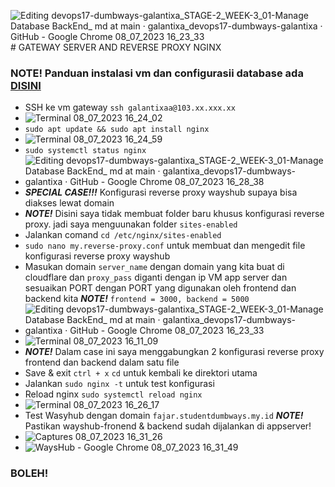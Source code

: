 ![Editing devops17-dumbways-galantixa_STAGE-2_WEEK-3_01-Manage Database   BackEnd_ md at main · galantixa_devops17-dumbways-galantixa · GitHub - Google Chrome 08_07_2023 16_23_33](https://github.com/galantixa/devops17-dumbways-galantixa/assets/92994294/d6b7fb32-2a57-4f00-9cf5-140f6e9075d6)# GATEWAY SERVER AND REVERSE PROXY NGINX
### NOTE! Panduan instalasi vm dan configurasii database ada [DISINI](https://github.com/galantixa/devops17-dumbways-galantixa/blob/main/STAGE-2/WEEK-3/01-Cloud%20Computing/.md)
-  SSH ke vm gateway ```ssh galantixaa@103.xx.xxx.xx```
-  ![Terminal 08_07_2023 16_24_02](https://github.com/galantixa/devops17-dumbways-galantixa/assets/92994294/1359e903-b6c6-4e5e-88a0-b8c43aacb3f9)
-  ```sudo apt update && sudo apt install nginx```
-  ![Terminal 08_07_2023 16_24_59](https://github.com/galantixa/devops17-dumbways-galantixa/assets/92994294/5262c814-1227-41b1-8469-0374888e80ba)
-  ```sudo systemctl status nginx```
-  ![Editing devops17-dumbways-galantixa_STAGE-2_WEEK-3_01-Manage Database   BackEnd_ md at main · galantixa_devops17-dumbways-galantixa · GitHub - Google Chrome 08_07_2023 16_28_38](https://github.com/galantixa/devops17-dumbways-galantixa/assets/92994294/8954519d-c7e3-4988-a4e9-b3c5704bd9ef)
-  ***SPECIAL CASE!!!*** Konfigurasi reverse proxy wayshub supaya bisa diakses lewat domain
-  ***NOTE!*** Disini saya tidak membuat folder baru khusus konfigurasi reverse proxy. jadi saya menguunakan folder ```sites-enabled```
-   Jalankan comand ```cd /etc/nginx/sites-enabled```
-   ```sudo nano my.reverse-proxy.conf``` untuk membuat dan mengedit file konfigurasi reverse proxy wayshub
-   Masukan domain ```server_name``` dengan domain yang kita buat di cloudflare dan ```proxy_pass``` diganti dengan ip VM app server dan sesuaikan PORT dengan PORT yang digunakan oleh frontend dan backend kita ***NOTE!*** ```frontend = 3000, backend = 5000```
-  ![Editing devops17-dumbways-galantixa_STAGE-2_WEEK-3_01-Manage Database   BackEnd_ md at main · galantixa_devops17-dumbways-galantixa · GitHub - Google Chrome 08_07_2023 16_23_33](https://github.com/galantixa/devops17-dumbways-galantixa/assets/92994294/9d25d24a-9bb8-42c2-be56-edaefbb9cdb8)
-  ![Terminal 08_07_2023 16_11_09](https://github.com/galantixa/devops17-dumbways-galantixa/assets/92994294/7468cda6-4d21-4ba7-9f9c-eb86690c453d)
-   ***NOTE!*** Dalam case ini saya menggabungkan 2 konfigurasi reverse proxy frontend dan backend dalam satu file
-  Save & exit ```ctrl + x``` ```cd``` untuk kembali ke direktori utama
-  Jalankan ```sudo nginx -t``` untuk test konfigurasi
-  Reload nginx ```sudo systemctl reload nginx```
-  ![Terminal 08_07_2023 16_26_17](https://github.com/galantixa/devops17-dumbways-galantixa/assets/92994294/c7cf63ca-3b85-47a9-ae6a-04d5a2a46475)
-  Test Wasyhub dengan domain ```fajar.studentdumbways.my.id``` ***NOTE!*** Pastikan wayshub-fronend & backend sudah dijalankan di appserver!
-  ![Captures 08_07_2023 16_31_26](https://github.com/galantixa/devops17-dumbways-galantixa/assets/92994294/b750fd5e-5706-41a5-96a2-8ffe9512520e)
-  ![WaysHub - Google Chrome 08_07_2023 16_31_49](https://github.com/galantixa/devops17-dumbways-galantixa/assets/92994294/b2cc8633-7939-4319-b3aa-dba9b70c4b19)

### BOLEH!

